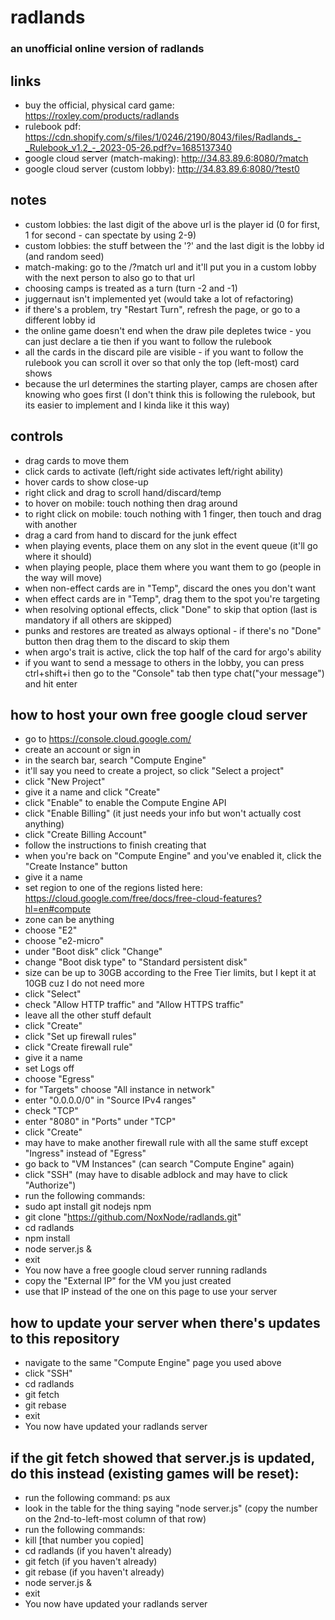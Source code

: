 # radlands

### an unofficial online version of radlands

## links
- buy the official, physical card game: <https://roxley.com/products/radlands>
- rulebook pdf: <https://cdn.shopify.com/s/files/1/0246/2190/8043/files/Radlands_-_Rulebook_v1.2_-_2023-05-26.pdf?v=1685137340>
- google cloud server (match-making): <http://34.83.89.6:8080/?match>
- google cloud server (custom lobby): <http://34.83.89.6:8080/?test0>

## notes
- custom lobbies: the last digit of the above url is the player id (0 for first, 1 for second - can spectate by using 2-9)
- custom lobbies: the stuff between the '?' and the last digit is the lobby id (and random seed)
- match-making: go to the /?match url and it'll put you in a custom lobby with the next person to also go to that url
- choosing camps is treated as a turn (turn -2 and -1)
- juggernaut isn't implemented yet (would take a lot of refactoring)
- if there's a problem, try "Restart Turn", refresh the page, or go to a different lobby id
- the online game doesn't end when the draw pile depletes twice - you can just declare a tie then if you want to follow the rulebook
- all the cards in the discard pile are visible - if you want to follow the rulebook you can scroll it over so that only the top (left-most) card shows
- because the url determines the starting player, camps are chosen after knowing who goes first (I don't think this is following the rulebook, but its easier to implement and I kinda like it this way)

## controls
- drag cards to move them
- click cards to activate (left/right side activates left/right ability)
- hover cards to show close-up
- right click and drag to scroll hand/discard/temp
- to hover on mobile: touch nothing then drag around
- to right click on mobile: touch nothing with 1 finger, then touch and drag with another
- drag a card from hand to discard for the junk effect
- when playing events, place them on any slot in the event queue (it'll go where it should)
- when playing people, place them where you want them to go (people in the way will move)
- when non-effect cards are in "Temp", discard the ones you don't want
- when effect cards are in "Temp", drag them to the spot you're targeting
- when resolving optional effects, click "Done" to skip that option (last is mandatory if all others are skipped)
- punks and restores are treated as always optional - if there's no "Done" button then drag them to the discard to skip them
- when argo's trait is active, click the top half of the card for argo's ability
- if you want to send a message to others in the lobby, you can press ctrl+shift+i then go to the "Console" tab then type chat("your message") and hit enter

## how to host your own free google cloud server
- go to <https://console.cloud.google.com/>
- create an account or sign in
- in the search bar, search "Compute Engine"
- it'll say you need to create a project, so click "Select a project"
- click "New Project"
- give it a name and click "Create"
- click "Enable" to enable the Compute Engine API
- click "Enable Billing" (it just needs your info but won't actually cost anything)
- click "Create Billing Account"
- follow the instructions to finish creating that
- when you're back on "Compute Engine" and you've enabled it, click the "Create Instance" button
- give it a name
- set region to one of the regions listed here: <https://cloud.google.com/free/docs/free-cloud-features?hl=en#compute>
- zone can be anything
- choose "E2"
- choose "e2-micro"
- under "Boot disk" click "Change"
- change "Boot disk type" to "Standard persistent disk"
- size can be up to 30GB according to the Free Tier limits, but I kept it at 10GB cuz I do not need more
- click "Select"
- check "Allow HTTP traffic" and "Allow HTTPS traffic"
- leave all the other stuff default
- click "Create"
- click "Set up firewall rules"
- click "Create firewall rule"
- give it a name
- set Logs off
- choose "Egress"
- for "Targets" choose "All instance in network"
- enter "0.0.0.0/0" in "Source IPv4 ranges"
- check "TCP"
- enter "8080" in "Ports" under "TCP"
- click "Create"
- may have to make another firewall rule with all the same stuff except "Ingress" instead of "Egress"
- go back to "VM Instances" (can search "Compute Engine" again)
- click "SSH" (may have to disable adblock and may have to click "Authorize")
- run the following commands:
- sudo apt install git nodejs npm
- git clone "https://github.com/NoxNode/radlands.git"
- cd radlands
- npm install
- node server.js &
- exit
- You now have a free google cloud server running radlands
- copy the "External IP" for the VM you just created
- use that IP instead of the one on this page to use your server

## how to update your server when there's updates to this repository
- navigate to the same "Compute Engine" page you used above
- click "SSH"
- cd radlands
- git fetch
- git rebase
- exit
- You now have updated your radlands server

## if the git fetch showed that server.js is updated, do this instead (existing games will be reset):
- run the following command: ps aux
- look in the table for the thing saying "node server.js" (copy the number on the 2nd-to-left-most column of that row)
- run the following commands:
- kill [that number you copied]
- cd radlands (if you haven't already)
- git fetch (if you haven't already)
- git rebase (if you haven't already)
- node server.js &
- exit
- You now have updated your radlands server

